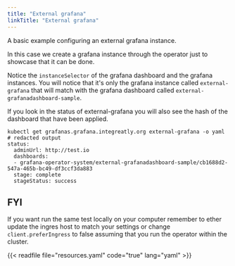 ```yaml
---
title: "External grafana"
linkTitle: "External grafana"
---
```

A basic example configuring an external grafana instance.

In this case we create a grafana instance through the operator just to showcase that it can be done.

Notice the `instanceSelector` of the grafana dashboard and the grafana instances.
You will notice that it's only the grafana instance called `external-grafana` that will match with the grafana dashboard called `external-grafanadashboard-sample`.

If you look in the status of external-grafana you will also see the hash of the dashboard that have been applied.

```shell
kubectl get grafanas.grafana.integreatly.org external-grafana -o yaml
# redacted output
status:
  adminUrl: http://test.io
  dashboards:
  - grafana-operator-system/external-grafanadashboard-sample/cb1688d2-547a-465b-bc49-df3ccf3da883
  stage: complete
  stageStatus: success
```

## FYI

If you want run the same test locally on your computer remember to ether update the ingres host to match your settings or change `client.preferIngress` to false assuming that you run the operator within the cluster.

{{< readfile file="resources.yaml" code="true" lang="yaml" >}}
